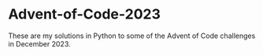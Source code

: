 # Advent-of-Code-2023
These are my solutions in Python to some of the Advent of Code challenges in December 2023.
